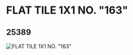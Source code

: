 # FLAT TILE 1X1 NO. "163"
## 25389
![FLAT TILE 1X1 NO. "163"](https://lc-www-live-s.legocdn.com/media/bricks/5/2/6139426.jpg)